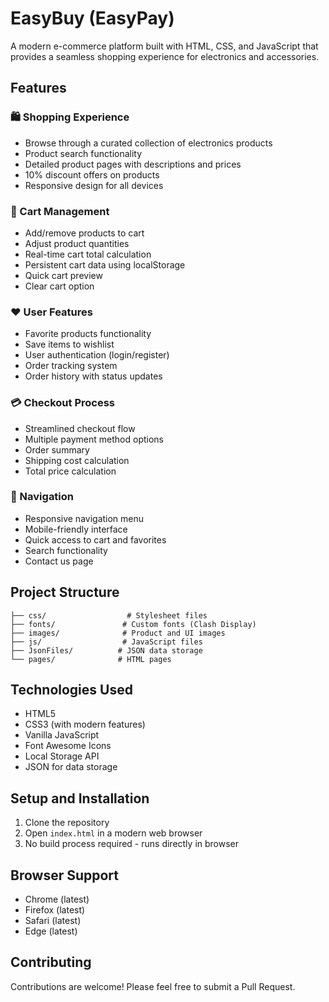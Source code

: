 # EasyBuy (EasyPay)

A modern e-commerce platform built with HTML, CSS, and JavaScript that provides a seamless shopping experience for electronics and accessories.

## Features

### 🛍️ Shopping Experience
- Browse through a curated collection of electronics products
- Product search functionality
- Detailed product pages with descriptions and prices
- 10% discount offers on products
- Responsive design for all devices

### 🛒 Cart Management
- Add/remove products to cart
- Adjust product quantities
- Real-time cart total calculation
- Persistent cart data using localStorage
- Quick cart preview
- Clear cart option

### ❤️ User Features
- Favorite products functionality
- Save items to wishlist
- User authentication (login/register)
- Order tracking system
- Order history with status updates

### 💳 Checkout Process
- Streamlined checkout flow
- Multiple payment method options
- Order summary
- Shipping cost calculation
- Total price calculation

### 📱 Navigation
- Responsive navigation menu
- Mobile-friendly interface
- Quick access to cart and favorites
- Search functionality
- Contact us page

## Project Structure

```
├── css/                  # Stylesheet files
├── fonts/               # Custom fonts (Clash Display)
├── images/              # Product and UI images
├── js/                  # JavaScript files
├── JsonFiles/          # JSON data storage
└── pages/              # HTML pages
```

## Technologies Used

- HTML5
- CSS3 (with modern features)
- Vanilla JavaScript
- Font Awesome Icons
- Local Storage API
- JSON for data storage

## Setup and Installation

1. Clone the repository
2. Open `index.html` in a modern web browser
3. No build process required - runs directly in browser

## Browser Support

- Chrome (latest)
- Firefox (latest)
- Safari (latest)
- Edge (latest)

## Contributing

Contributions are welcome! Please feel free to submit a Pull Request.
